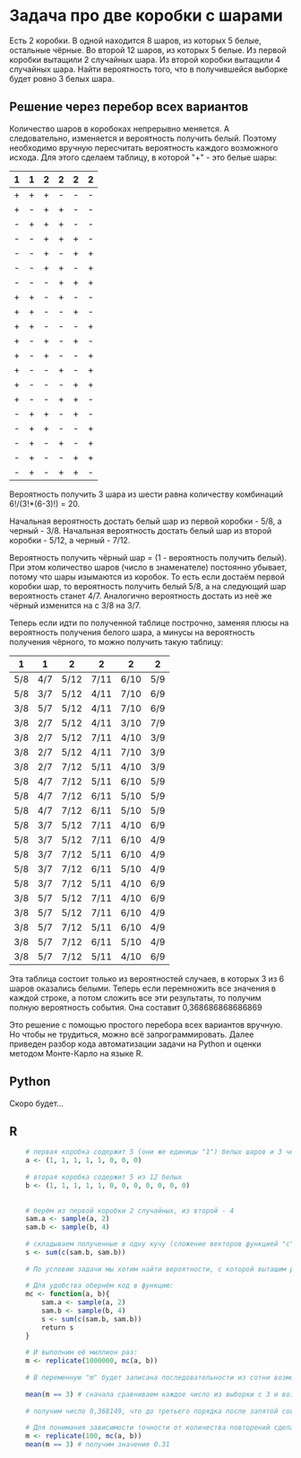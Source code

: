 # Задача про две коробки с шарами

Есть 2 коробки. В одной находится 8 шаров, из которых 5 белые, остальные чёрные. Во второй 12 шаров, из которых 5 белые. Из первой коробки вытащили 2 случайных шара. Из второй коробки вытащили 4 случайных шара. Найти вероятность того, что в получившейся выборке будет ровно 3 белых шара.

## Решение через перебор всех вариантов

Количество шаров в коробоках непрерывно меняется. А следовательно, изменяется и вероятность получить белый. Поэтому необходимо вручную пересчитать вероятность каждого возможного исхода. Для этого сделаем таблицу, в которой "+" - это белые шары:

| 1 | 1 | 2 | 2 | 2 | 2 |
|---|---|---|---|---|---|
| + | + | + | - | - | - |
| + | - | + | + | - | - |
| - | + | + | + | - | - |
| - | - | + | + | + | - |
| - | - | + | - | + | + |
| - | - | + | + | - | + |
| - | - | - | + | + | + |
| + | + | - | + | - | - |
| + | + | - | - | + | - |
| + | + | - | - | - | + |
| + | - | + | - | + | - |
| + | - | + | - | - | + |
| + | - | - | + | - | + |
| + | - | - | - | + | + |
| + | - | - | + | + | - |
| - | + | + | - | + | - |
| - | + | + | - | - | + |
| - | + | - | + | - | + |
| - | + | - | - | + | + |
| - | + | - | + | + | - |

Вероятность получить 3 шара из шести равна количеству комбинаций 6!/(3!*(6-3)!) = 20. 

Начальная вероятность достать белый шар из первой коробки - 5/8, а черный - 3/8.
Начальная вероятность достать белый шар из второй коробки - 5/12, а черный - 7/12.

Вероятность получить чёрный шар = (1 - вероятность получить белый). При этом количество шаров (число в знаменателе) постоянно убывает, потому что шары изымаются из коробок. То есть если достаём первой коробки шар, то вероятность получить белый 5/8, а на следующий шар вероятность станет 4/7. Аналогично вероятность достать из неё же чёрный изменится на с 3/8 на 3/7.

Теперь если идти по полученной таблице построчно, заменяя плюсы на вероятность получения белого шара, а минусы на вероятность получения чёрного, то можно получить такую таблицу:

| 1   | 1   | 2    | 2    | 2    | 2   | 
|-----|-----|------|------|------|-----|
| 5/8 | 4/7 | 5/12 | 7/11 | 6/10 | 5/9 |
| 5/8 | 3/7 | 5/12 | 4/11 | 7/10 | 6/9 |
| 3/8 | 5/7 | 5/12 | 4/11 | 7/10 | 6/9 |
| 3/8 | 2/7 | 5/12 | 4/11 | 3/10 | 7/9 |
| 3/8 | 2/7 | 5/12 | 7/11 | 4/10 | 3/9 |
| 3/8 | 2/7 | 5/12 | 4/11 | 7/10 | 3/9 |
| 3/8 | 2/7 | 7/12 | 5/11 | 4/10 | 3/9 |
| 5/8 | 4/7 | 7/12 | 5/11 | 6/10 | 5/9 |
| 5/8 | 4/7 | 7/12 | 6/11 | 5/10 | 5/9 |
| 5/8 | 4/7 | 7/12 | 6/11 | 5/10 | 5/9 |
| 5/8 | 3/7 | 5/12 | 7/11 | 4/10 | 6/9 |
| 5/8 | 3/7 | 5/12 | 7/11 | 6/10 | 4/9 |
| 5/8 | 3/7 | 7/12 | 5/11 | 6/10 | 4/9 |
| 5/8 | 3/7 | 7/12 | 6/11 | 5/10 | 4/9 |
| 5/8 | 3/7 | 7/12 | 5/11 | 4/10 | 6/9 |
| 3/8 | 5/7 | 5/12 | 7/11 | 4/10 | 6/9 |
| 3/8 | 5/7 | 5/12 | 7/11 | 6/10 | 4/9 |
| 3/8 | 5/7 | 7/12 | 5/11 | 6/10 | 4/9 |
| 3/8 | 5/7 | 7/12 | 6/11 | 5/10 | 4/9 |
| 3/8 | 5/7 | 7/12 | 5/11 | 4/10 | 6/9 |

Эта таблица состоит только из вероятностей случаев, в которых 3 из 6 шаров оказались белыми. Теперь если перемножить все значения в каждой строке, а потом сложить все эти результаты, то получим полную вероятность события. Она составит 0,368686868686869

Это решение с помощью простого перебора всех вариантов вручную. Но чтобы не трудиться, можно всё запрограммировать. Далее приведен разбор кода автоматизации задачи на Python и оценки методом Монте-Карло на языке R.

## Python

Скоро будет...

## R

```R
    # первая коробка содержит 5 (они же единицы "1") белых шаров и 3 чёрных (они же нули "0"). Всего 8 шаров
    a <- (1, 1, 1, 1, 1, 0, 0, 0)
    
    # вторая коробка содержит 5 из 12 белых
    b <- (1, 1, 1, 1, 1, 0, 0, 0, 0, 0, 0, 0)
   
   
    # берём из первой коробки 2 случайных, из второй - 4
    sam.a <- sample(a, 2)
    sam.b <- sample(b, 4)
   
    # складываем полученные в одну кучу (сложение векторов функцией "c") и суммируем белые
    s <- sum(c(sam.b, sam.b))
    
    # По условию задачи мы хотим найти вероятности, с которой вытащим ровно 3 белых. То есть нужно посчитать вероятность получить в переменной "s" число 3. Но при выполнении этого кода там может оказаться любое число от 0 до 6. Поэтому нам нужно запустить код очень много раз и узнать, с какой вероятностью выпадает число 3. 
    
    # Для удобства обернём код в функцию:
    mc <- function(a, b){
        sam.a <- sample(a, 2)
        sam.b <- sample(b, 4)
        s <- sum(c(sam.b, sam.b))
        return s
    }
    
    # И выполним её миллион раз:
    m <- replicate(1000000, mc(a, b))
    
    # В переменную "m" будет записана последовательности из сотни возможных значений "s". Остаётся только посчитать долю значений, которые равны 3, что и просят сделать в задании.
    
    mean(m == 3) # сначала сравниваем каждое число из выборки с 3 и возвращаем список из True / False. Затем функция mean суммирует все 1 (они же True) и делит на общее количество элементов
    
    # получим число 0,368149, что до третьего порядка после запятой совпадает с теоретическим значением 0,368686868686869
    
    # Для понимания зависимости точности от количества повторений сделаем повтор только 100 раз:
    m <- replicate(100, mc(a, b))
    mean(m == 3) # получим значение 0.31
```

